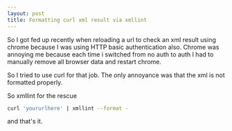 ```yaml
---
layout: post
title: Formatting curl xml result via xmllint
---
```


So I got fed up recently when reloading a url to check an xml result using chrome because I was using HTTP basic authentication also. Chrome was annoying me because each time i switched from no auth to auth I had to manually remove all browser data and restart chrome.

So I tried to use curl for that job. The only annoyance was that the xml is not formatted properly.

So xmllint for the rescue

```bash
curl 'yoururlhere' | xmllint --format -
```

and that's it.
